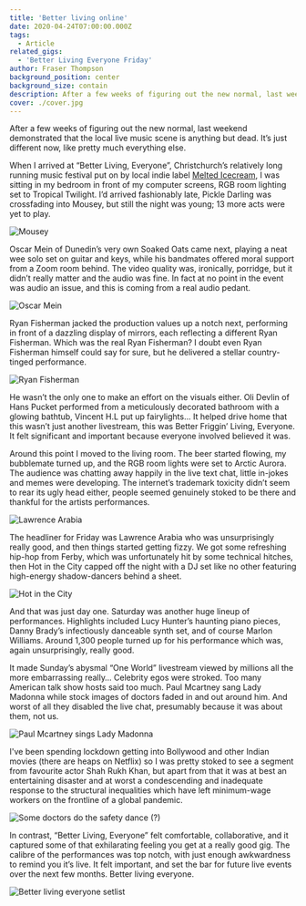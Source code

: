 ```yaml
---
title: 'Better living online'
date: 2020-04-24T07:00:00.000Z
tags:
  - Article
related_gigs:
  - 'Better Living Everyone Friday'
author: Fraser Thompson
background_position: center
background_size: contain
description: After a few weeks of figuring out the new normal, last weekend demonstrated that the local live music scene is anything but dead. It’s just different now, like pretty much everything else.
cover: ./cover.jpg
---
```


After a few weeks of figuring out the new normal, last weekend demonstrated that the local live music scene is anything but dead. It’s just different now, like pretty much everything else.

When I arrived at “Better Living, Everyone”, Christchurch’s relatively long running music festival put on by local indie label [Melted Icecream](https://meltedicecream.co.nz/), I was sitting in my bedroom in front of my computer screens, RGB room lighting set to Tropical Twilight. I’d arrived fashionably late, Pickle Darling was crossfading into Mousey, but still the night was young; 13 more acts were yet to play.

![Mousey](./P1650437_DxO.jpg)

Oscar Mein of Dunedin’s very own Soaked Oats came next, playing a neat wee solo set on guitar and keys, while his bandmates offered moral support from a Zoom room behind. The video quality was, ironically, porridge, but it didn’t really matter and the audio was fine. In fact at no point in the event was audio an issue, and this is coming from a real audio pedant.

![Oscar Mein](./P1650454_DxO.jpg)

Ryan Fisherman jacked the production values up a notch next, performing in front of a dazzling display of mirrors, each reflecting a different Ryan Fisherman. Which was the real Ryan Fisherman? I doubt even Ryan Fisherman himself could say for sure, but he delivered a stellar country-tinged performance.

![Ryan Fisherman](./P1650493_DxO.jpg)

He wasn’t the only one to make an effort on the visuals either. Oli Devlin of Hans Pucket performed from a meticulously decorated bathroom with a glowing bathtub, Vincent H.L put up fairylights... It helped drive home that this wasn’t just another livestream, this was Better Friggin’ Living, Everyone. It felt significant and important because everyone involved believed it was.

Around this point I moved to the living room. The beer started flowing, my bubblemate turned up, and the RGB room lights were set to Arctic Aurora. The audience was chatting away happily in the live text chat, little in-jokes and memes were developing. The internet’s trademark toxicity didn’t seem to rear its ugly head either, people seemed genuinely stoked to be there and thankful for the artists performances.

![Lawrence Arabia](./P1650642_DxO.jpg)

The headliner for Friday was Lawrence Arabia who was unsurprisingly really good, and then things started getting fizzy. We got some refreshing hip-hop from Ferby, which was unfortunately hit by some technical hitches, then Hot in the City capped off the night with a DJ set like no other featuring high-energy shadow-dancers behind a sheet.

![Hot in the City](./P1650689_DxO.jpg)

And that was just day one. Saturday was another huge lineup of performances. Highlights included Lucy Hunter’s haunting piano pieces, Danny Brady’s infectiously danceable synth set, and of course Marlon Williams. Around 1,300 people turned up for his performance which was, again unsurprisingly, really good.

It made Sunday’s abysmal “One World” livestream viewed by millions all the more embarrassing really… Celebrity egos were stroked. Too many American talk show hosts said too much. Paul Mcartney sang Lady Madonna while stock images of doctors faded in and out around him. And worst of all they disabled the live chat, presumably because it was about them, not us.

![Paul Mcartney sings Lady Madonna](./oneworld1.jpg)

I've been spending lockdown getting into Bollywood and other Indian movies (there are heaps on Netflix) so I was pretty stoked to see a segment from favourite actor Shah Rukh Khan, but apart from that it was at best an entertaining disaster and at worst a condescending and inadequate response to the structural inequalities which have left minimum-wage workers on the frontline of a global pandemic.

![Some doctors do the safety dance (?)](./oneworld2.jpg)

In contrast, “Better Living, Everyone” felt comfortable, collaborative, and it captured some of that exhilarating feeling you get at a really good gig. The calibre of the performances was top notch, with just enough awkwardness to remind you it’s live. It felt important, and set the bar for future live events over the next few months. Better living everyone.

![Better living everyone setlist](./poster.jpg)

